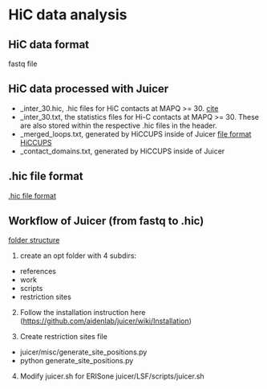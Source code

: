 # HiC data analysis

## HiC data format
fastq file

## HiC data processed with Juicer
- _inter_30.hic, .hic files for HiC contacts at MAPQ >= 30. [cite](https://arimagenomics.com/wp-content/files/Bioinformatics-User-Guide-Arima-HiC-and-Arima-High-Coverage-HiC.pdf)
- _inter_30.txt, the statistics files for Hi-C contacts at MAPQ >= 30. These are also stored within the respective .hic files in the header.
- _merged_loops.txt, generated by HiCCUPS inside of Juicer [file format](https://github.com/aidenlab/juicer/wiki/HiCCUPS#loop-list-content) [HiCCUPS](https://github.com/aidenlab/juicer/wiki/HiCCUPSDiff)
- _contact_domains.txt, generated by HiCCUPS inside of Juicer 

## .hic file format
[.hic file format](https://github.com/aidenlab/hic-format/blob/master/HiCFormatV9.md)

## Workflow of Juicer (from fastq to .hic)
[folder structure](https://bcm.app.box.com/v/juicerawsmirror/folder/11284128669)
1. create an opt folder with 4 subdirs:
- references
- work
- scripts
- restriction sites

2. Follow the installation instruction here (https://github.com/aidenlab/juicer/wiki/Installation)

3. Create restriction sites file
- juicer/misc/generate_site_positions.py
- python generate_site_positions.py <enzyme> <genome ID>
  
4. Modify juicer.sh for ERISone
juicer/LSF/scripts/juicer.sh
